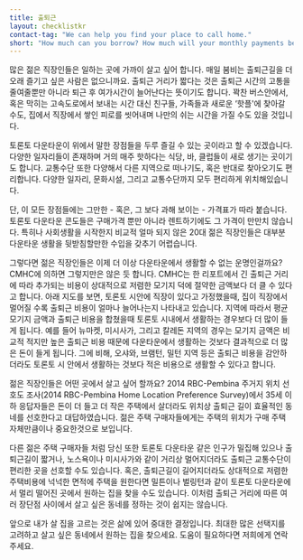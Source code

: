 ```yaml
---
title: 출퇴근
layout: checklistkr
contact-tag: "We can help you find your place to call home."
short: "How much can you borrow? How much will your monthly payments be?"
---
```

많은 젊은 직장인들은 일하는 곳에 가까이 살고 싶어 합니다. 매일 붐비는 출퇴근길을 더 오래 즐기고 싶은 사람은 없으니까요. 출퇴근 거리가 짧다는 것은 출퇴근 시간의 고통을 줄여줄뿐만 아니라 퇴근 후 여가시간이 늘어난다는 뜻이기도 합니다. 꽉찬 버스안에서, 혹은 막히는 고속도로에서 보내는 시간 대신 친구들, 가족들과 새로운 ‘핫플'에 찾아갈 수도, 집에서 직장에서 쌓인 피로를 씻어내며 나만의 쉬는 시간을 가질 수도 있을 것입니다.

토론토 다운타운이 위에서 말한 장점들을 두루 즐길 수 있는 곳이라고 할 수 있겠습니다. 다양한 일자리들이 존재하며 거의 매주 핫하다는 식당, 바, 클럽들이 새로 생기는 곳이기도 합니다. 교통수단 또한 다양해서 다른 지역으로 떠나기도, 혹은 반대로 찾아오기도 편리합니다. 다양한 일자리, 문화시설, 그리고 교통수단까지 모두 편리하게 위치해있습니다.

단, 이 모든 장점들에는 그만한 - 혹은, 그 보다 과해 보이는 - 가격표가 따라 붙습니다. 토론토 다운타운 콘도들은 구매가격 뿐만 아니라 렌트하기에도 그 가격이 만만치 않습니다. 특히나 사회생활을 시작한지 비교적 얼마 되지 않은 20대 젊은 직장인들은 대부분 다운타운 생활을 뒷받침할만한 수입을 갖추기 어렵습니다.

그렇다면 젊은 직장인들은 이제 더 이상 다운타운에서 생활할 수 없는 운명인걸까요? CMHC에 의하면 그렇지만은 않은 듯 합니다. CMHC는 한 리포트에서 긴 출퇴근 거리에 따라 추가되는 비용이 상대적으로 저렴한 모기지 덕에 절약한 금액보다 더 클 수 있다고 합니다. 아래 지도를 보면, 토론토 시안에 직장이 있다고 가정했을때, 집이 직장에서 멀어질 수록 출퇴근 비용이 얼마나 늘어나는지 나타내고 있습니다. 지역에 따라서 평균 모기지 금액과 출퇴근 비용을 합쳤을때 토론토 시내에서 생활하는 경우보다 더 많이 들게 됩니다. 예를 들어 뉴마켓, 미시사가, 그리고 칼레돈 지역의 경우는 모기지 금액은 비교적 적지만 높은 출퇴근 비용 때문에 다운타운에서 생활하는 것보다 결과적으로 더 많은 돈이 들게 됩니다. 그에 비해, 오샤와, 브램턴, 밀턴 지역 등은 출퇴근 비용을 감안하더라도 토론토 시 안에서 생활하는 것보다 적은 비용으로 생활할 수 있다고 합니다.

젊은 직장인들은 어떤 곳에서 살고 싶어 할까요? 2014  RBC-Pembina 주거지 위치 선호도 조사(2014 RBC-Pembina Home Location Preference Survey)에서 35세 이하 응답자들은 돈이 더 들고 더 작은 주택에서 살더라도 위치상 출퇴근 길이 효율적인 동네를 선호한다고 대답하였습니다. 젊은 주택 구매자들에게는 주택의 위치가 구매 주택 자체만큼이나 중요한것으로 보입니다.

다른 젊은 주택 구매자들 처럼 당신 또한 토론토 다운타운 같은 인구가 밀집해 있으나 출퇴근길이 짧거나, 노스욕이나 미시사가와 같이 거리상 멀어지더라도 출퇴근 교통수단이 편리한 곳을 선호할 수도 있습니다. 혹은, 출퇴근길이 길어지더라도 상대적으로 저렴한 주택비용에 넉넉한 면적에 주택을 원한다면 밀튼이나 벌링턴과 같이 토론토 다운타운에서 멀리 떨어진 곳에서 원하는 집을 찾을 수도 있습니다. 이처럼 출퇴근 거리에 따른 여러 장단점 사이에서 살고 싶은 동네를 정하는 것이 쉽지는 않습니다.

앞으로 내가 살 집을 고르는 것은 삶에 있어 중대한 결정입니다. 최대한 많은 선택지를 고려하고 살고 싶은 동네에서 원하는 집을 찾으세요. 도움이 필요하다면 저희에게 연락주세요.
